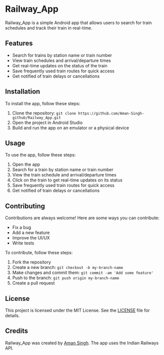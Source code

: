 # Railway_App

Railway_App is a simple Android app that allows users to search for train schedules and track their train in real-time.


## Features

* Search for trains by station name or train number
* View train schedules and arrival/departure times
* Get real-time updates on the status of the train
* Save frequently used train routes for quick access
* Get notified of train delays or cancellations

## Installation

To install the app, follow these steps:

1. Clone the repository: `git clone https://github.com/Aman-Singh-github/Railway_App.git`
2. Open the project in Android Studio
3. Build and run the app on an emulator or a physical device

## Usage

To use the app, follow these steps:

1. Open the app
2. Search for a train by station name or train number
3. View the train schedule and arrival/departure times
4. Click on the train to get real-time updates on its status
5. Save frequently used train routes for quick access
6. Get notified of train delays or cancellations

## Contributing

Contributions are always welcome! Here are some ways you can contribute:

* Fix a bug
* Add a new feature
* Improve the UI/UX
* Write tests

To contribute, follow these steps:

1. Fork the repository
2. Create a new branch: `git checkout -b my-branch-name`
3. Make changes and commit them: `git commit -am 'Add some feature'`
4. Push to the branch: `git push origin my-branch-name`
5. Create a pull request

## License

This project is licensed under the MIT License. See the [LICENSE](LICENSE) file for details.

## Credits

Railway_App was created by [Aman Singh](https://github.com/Aman-Singh-github). The app uses the Indian Railways API. 
